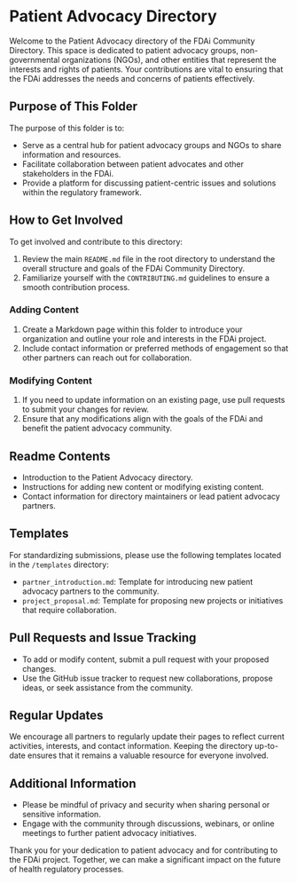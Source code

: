 # Patient Advocacy Directory

Welcome to the Patient Advocacy directory of the FDAi Community Directory. This space is dedicated to patient advocacy groups, non-governmental organizations (NGOs), and other entities that represent the interests and rights of patients. Your contributions are vital to ensuring that the FDAi addresses the needs and concerns of patients effectively.

## Purpose of This Folder

The purpose of this folder is to:
- Serve as a central hub for patient advocacy groups and NGOs to share information and resources.
- Facilitate collaboration between patient advocates and other stakeholders in the FDAi.
- Provide a platform for discussing patient-centric issues and solutions within the regulatory framework.

## How to Get Involved

To get involved and contribute to this directory:
1. Review the main `README.md` file in the root directory to understand the overall structure and goals of the FDAi Community Directory.
2. Familiarize yourself with the `CONTRIBUTING.md` guidelines to ensure a smooth contribution process.

### Adding Content
1. Create a Markdown page within this folder to introduce your organization and outline your role and interests in the FDAi project.
2. Include contact information or preferred methods of engagement so that other partners can reach out for collaboration.

### Modifying Content
1. If you need to update information on an existing page, use pull requests to submit your changes for review.
2. Ensure that any modifications align with the goals of the FDAi and benefit the patient advocacy community.

## Readme Contents

- Introduction to the Patient Advocacy directory.
- Instructions for adding new content or modifying existing content.
- Contact information for directory maintainers or lead patient advocacy partners.

## Templates

For standardizing submissions, please use the following templates located in the `/templates` directory:
- `partner_introduction.md`: Template for introducing new patient advocacy partners to the community.
- `project_proposal.md`: Template for proposing new projects or initiatives that require collaboration.

## Pull Requests and Issue Tracking

- To add or modify content, submit a pull request with your proposed changes.
- Use the GitHub issue tracker to request new collaborations, propose ideas, or seek assistance from the community.

## Regular Updates

We encourage all partners to regularly update their pages to reflect current activities, interests, and contact information. Keeping the directory up-to-date ensures that it remains a valuable resource for everyone involved.

## Additional Information

- Please be mindful of privacy and security when sharing personal or sensitive information.
- Engage with the community through discussions, webinars, or online meetings to further patient advocacy initiatives.

Thank you for your dedication to patient advocacy and for contributing to the FDAi project. Together, we can make a significant impact on the future of health regulatory processes.

